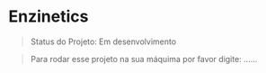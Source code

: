 <h1>Enzinetics</h1>

> Status do Projeto: Em desenvolvimento

> Para rodar esse projeto na sua máquima por favor digite: ......

